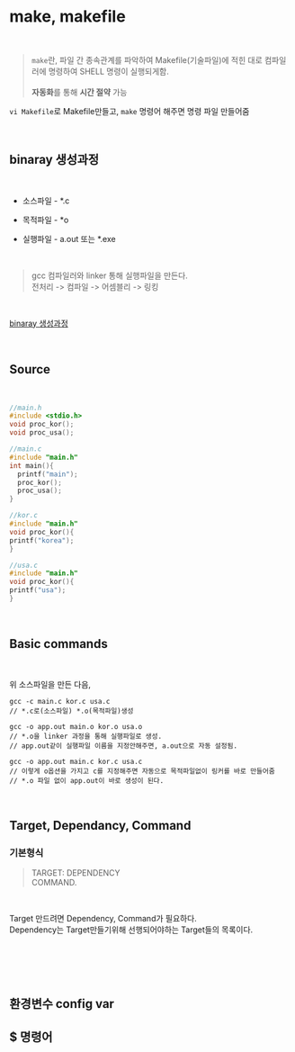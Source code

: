 # make, makefile  

<br>

>```make```란, 파일 간 종속관계를 파악하여 Makefile(기술파일)에 적힌 대로 컴파일러에 명령하여 SHELL 명령이 실행되게함. <br><br>
>**자동화**를 통해 **시간 절약** 가능


```vi Makefile```로 Makefile만들고, ```make``` 명령어 해주면 명령 파일 만들어줌

<br>

## binaray 생성과정

<br>

* 소스파일 - *.c

* 목적파일 - *o

* 실행파일 - a.out 또는 *.exe
<br>

> gcc 컴파일러와 linker 통해 실행파일을 만든다.<br>
> 전처리 -> 컴파일 -> 어셈블리 -> 링킹

<br>

[binaray 생성과정](https://gracefulprograming.tistory.com/16)

<br>

## Source

<br>

```c
//main.h
#include <stdio.h>
void proc_kor();
void proc_usa();
```

```c
//main.c
#include "main.h"
int main(){
  printf("main");
  proc_kor();
  proc_usa();
}
```

```c
//kor.c
#include "main.h"
void proc_kor(){
printf("korea");
}
```
```c
//usa.c
#include "main.h"
void proc_kor(){
printf("usa");
}
```

<br>

## Basic commands

<br>

위 소스파일을 만든 다음, 

```
gcc -c main.c kor.c usa.c
// *.c로(소스파일) *.o(목적파일)생성
```
```
gcc -o app.out main.o kor.o usa.o
// *.o을 linker 과정을 통해 실행파일로 생성.
// app.out같이 실행파일 이름을 지정안해주면, a.out으로 자동 설정됨.
```

```
gcc -o app.out main.c kor.c usa.c
// 이렇게 o옵션을 가지고 c를 지정해주면 자동으로 목적파일없이 링커를 바로 만들어줌
// *.o 파일 없이 app.out이 바로 생성이 된다.
```

<br>

## Target, Dependancy, Command

### 기본형식

> TARGET: DEPENDENCY <br>
>   COMMAND.

<br>

Target 만드려면 Dependency, Command가 필요하다.  
Dependency는 Target만들기위해 선행되어야하는 Target들의 목록이다.

<br>



```shell

```

<br>

## 환경변수 config var

## $ 명령어
